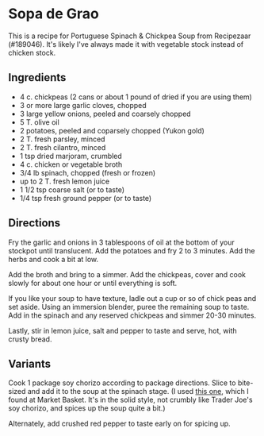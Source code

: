 # Sopa de Grao

This is a recipe for Portuguese Spinach & Chickpea Soup from Recipezaar (#189046).  It's likely I've always made it with vegetable stock instead of chicken stock.


## Ingredients

* 4 c. chickpeas (2 cans or about 1 pound of dried if you are using them)
* 3 or more large garlic cloves, chopped 
* 3 large yellow onions, peeled and coarsely chopped
* 5 T. olive oil
* 2 potatoes, peeled and coparsely chopped (Yukon gold)
* 2 T. fresh parsley, minced
* 2 T. fresh cilantro, minced
* 1 tsp dried marjoram, crumbled
* 4 c. chicken or vegetable broth
* 3/4 lb spinach, chopped (fresh or frozen)
* up to 2 T. fresh lemon juice 
* 1 1/2 tsp coarse salt (or to taste)
* 1/4 tsp fresh ground pepper (or to taste)

## Directions

Fry the garlic and onions in 3 tablespoons of oil at the bottom of your stockpot until translucent.  Add the potatoes and fry 2 to 3 minutes. Add the herbs and cook a bit at low.

Add the broth and bring to a simmer.  Add the chickpeas, cover and cook slowly for about one hour or until everything is soft.

If you like your soup to have texture, ladle out a cup or so of chick peas and set aside.
Using an immersion blender, puree the remaining soup to taste.
Add in the spinach and any reserved chickpeas and simmer 20-30 minutes.

Lastly, stir in lemon juice, salt and pepper to taste and serve, hot, with crusty bread.

## Variants

Cook 1 package soy chorizo according to package directions.  Slice to bite-sized and add it to the soup at the spinach stage.  (I used [this one](https://lightlife.com/products/smart-sausages-chorizo), which I found at Market Basket.  It's in the solid style, not crumbly like Trader Joe's soy chorizo, and spices up the soup quite a bit.)

Alternately, add crushed red pepper to taste early on for spicing up.
